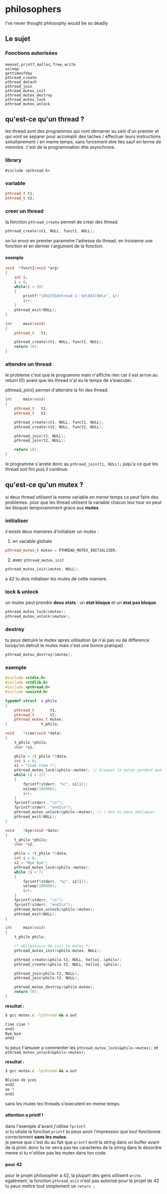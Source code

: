 # philosophers
I’ve never thought philosophy would be so deadly

## Le sujet

### Fonctions autorisées

```memset```, ```printf```, ```malloc```, ```free```, ```write``` </br>
```usleep``` </br>```gettimeofday``` </br>```pthread_create``` </br>```pthread_detach``` </br>```pthread_join``` </br>```pthread_mutex_init``` </br>```pthread_mutex_destroy``` </br>```pthread_mutex_lock``` </br>```pthread_mutex_unlock```

## qu'est-ce qu'un thread ?

les thread sont des programmes qui vont demarrer au sein d'un premier et qui vont se separer pour accomplir des taches / effectuer leurs instructions simultanement / en meme temps, sans forcement etre lies sauf en terme de memoire. c'est de la programmation dite asynchrone.

### library

```
#include <pthread.h>
```

### variable

```c++
pthread_t t1;
pthread_t t2;
```
### creer un thread

la fonction ```pthread_create``` permet de creer des thread. 

```c++
pthread_create(&t1, NULL, funct1, NULL);
```
on lui envoi en premier parametre l'adresse du thread, en troisieme une fonction et en dernier l'argument de la fonction.

#### exemple

```c++
void  *funct1(void *arg)
{
	int i;
	i = 0;
	while(i < 10)
	{
		printf("\033[91mthread 1: %d\033[0m\n", i);
		i++;
	}
	pthread_exit(NULL);
}

int		main(void)
{
	pthread_t	t1;

	pthread_create(&t1, NULL, funct1, NULL);
	return (0);
}
```

### attendre un thread

le probleme c'est que le programme main n'affiche rien car il est arrive au return (0) avant que les thread n'ai eu le temps de s'executer.

pthread_join() permet d'attendre la fin des thread.

```c++
int		main(void)
{
	pthread_t	t1;
	pthread_t	t2;

	pthread_create(&t1, NULL, funct1, NULL);
	pthread_create(&t2, NULL, funct2, NULL);

	pthread_join(t1, NULL);
	pthread_join(t2, NULL);

	return (0);
}
```

le programme s'arrete donc au ```pthread_join(t1, NULL);``` juqu'a ce que les thread soit fini puis il continue.

## qu'est-ce qu'un mutex ?

si deux thread utilisent la meme variable en meme temps ca peut faire des problemes. pour que les thread utilisent la variable chacun leur tour on peut les bloquer temporairement grace aux **mutex**.

### initialiser

il existe deux manieres d'initialiser un mutex :

1. en variable globale
```c++
pthread_mutex_t mutex = PTHREAD_MUTEX_INITIALIZER;
```

2. avec ```pthread_mutex_init```
```c++
pthread_mutex_init(&mutex, NULL);
```

a 42 tu dois initialiser les mutex de cette maniere.

### lock & unlock

un mutex peut prendre **deux etats** : un **etat bloque** et un **etat pas bloque**.

```c++
pthread_mutex_lock(&mutex);
pthread_mutex_unlock(&mutex);
```

### destroy

tu peux detruire le mutex apres utilisation (je n'ai pas vu de difference lorsqu'on detruit le mutex mais c'est une bonne pratique)

```c++
pthread_mutex_destroy(&mutex);
```

### exemple

```c++
#include <stdio.h>
#include <stdlib.h>
#include <pthread.h>
#include <unistd.h>

typedef struct	s_philo
{
	pthread_t		t1;
	pthread_t		t2;
	pthread_mutex_t	mutex;
}				t_philo;

void	*ciao(void *data)
{
	t_philo *philo;
	char *s1;

	philo = (t_philo *)data;
	int i = 0;
	s1 = "Ciao ciao !";
	pthread_mutex_lock(&philo->mutex); // bloquer le mutex pendant que tue execute
	while (i < 11)
	{
		fprintf(stderr, "%c", s1[i]);
		usleep(100000);
		i++;
	}
	fprintf(stderr, "\n");
	fprintf(stderr, "end1\n");
	pthread_mutex_unlock(&philo->mutex); // c bon tu peux debloquer
	pthread_exit(NULL);
}

void	*bye(void *data)
{
	t_philo *philo;
	char *s2;

	philo = (t_philo *)data;
	int i = 0;
	s2 = "Bye bye";
	pthread_mutex_lock(&philo->mutex);
	while (i < 7)
	{
		fprintf(stderr, "%c", s2[i]);
		usleep(100000);
		i++;
	}
	fprintf(stderr, "\n");
	fprintf(stderr, "end2\n");
	pthread_mutex_unlock(&philo->mutex);
	pthread_exit(NULL);
}

int		main(void)
{
	t_philo	philo;

	/* obligatoire de init le mutex */
	pthread_mutex_init(&philo.mutex, NULL);

	pthread_create(&philo.t1, NULL, hello1, &philo);
	pthread_create(&philo.t2, NULL, hello2, &philo);

	pthread_join(philo.t1, NULL);
	pthread_join(philo.t2, NULL);

	pthread_mutex_destroy(&philo.mutex);
	return (0);
}
```

**resultat :**
```sh
$ gcc mutex.c -lpthread && a.out

Ciao ciao !
end1
Bye bye
end2
```

tu peux t'amuser a commenter les ```pthread_mutex_lock(&philo->mutex);```
et ```pthread_mutex_unlock(&philo->mutex);```

**resultat :**
```sh
$ gcc mutex.c -lpthread && a.out

BCyiea ob ycei
end2
ao !
end1
```
sans les mutex les threads s'executent en meme temps

#### attention a printf !

dans l'exemple d'avant j'utilise ```fprintf```.</br>
si tu utisile la fonction ```printf``` tu peux avoir l'impression que tout fonctionne correctement **sans les mutex**.</br>
je pense que c'est du au fait que ```printf``` ecrit la string dans un buffer avant de la print. donc tu ne verra pas les caracteres de la string dans le desordre meme si tu n'utilise pas les mutex dans ton code.</br>

#### pour 42
pour le projet philosopher a 42, la plupart des gens utilisent ```write```.
egalement, la fonction ```pthread_exit``` n'est pas autorisé pour le projet de 42 tu peux mettre tout simplement un ```return ;```

